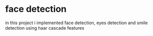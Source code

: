 # face  detection
in this project i implemented face detection, eyes detection and smile detection using haar cascade features

